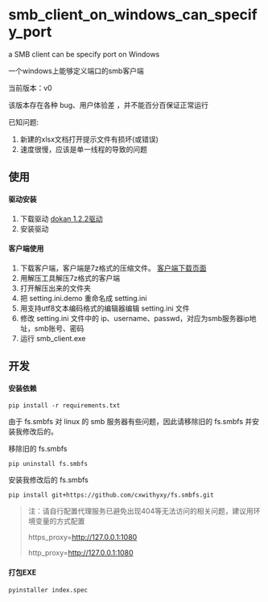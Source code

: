 # smb_client_on_windows_can_specify_port
a SMB client can be specify port on Windows

一个windows上能够定义端口的smb客户端



当前版本：v0

该版本存在各种 bug、用户体验差 ，并不能百分百保证正常运行

已知问题:

1. 新建的xlsx文档打开提示文件有损坏(或错误)
2. 速度很慢，应该是单一线程的导致的问题



## 使用

#### 驱动安装

1. 下载驱动 [dokan 1.2.2驱动](https://github.com/dokan-dev/dokany/releases/download/v1.2.2.1000/DokanSetup_redist.exe)
2. 安装驱动

#### 客户端使用

1. 下载客户端，客户端是7z格式的压缩文件。 [客户端下载页面](https://github.com/cxwithyxy/smb_client_on_windows_can_specify_port/releases)
2. 用解压工具解压7z格式的客户端
3. 打开解压出来的文件夹
4. 把 setting.ini.demo 重命名成 setting.ini
5. 用支持utf8文本编码格式的编辑器编辑 setting.ini 文件
6. 修改 setting.ini 文件中的 ip、username、passwd，对应为smb服务器ip地址，smb账号、密码
7. 运行 smb_client.exe



## 开发

#### 安装依赖

```
pip install -r requirements.txt
```

由于 fs.smbfs 对 linux 的 smb 服务器有些问题，因此请移除旧的 fs.smbfs 并安装我修改后的。

移除旧的 fs.smbfs

```
pip uninstall fs.smbfs
```

安装我修改后的 fs.smbfs

```
pip install git+https://github.com/cxwithyxy/fs.smbfs.git
```

> 注：请自行配置代理服务已避免出现404等无法访问的相关问题，建议用环境变量的方式配置
>
> https_proxy=http://127.0.0.1:1080
>
> http_proxy=http://127.0.0.1:1080

#### 打包EXE

```
pyinstaller index.spec
```



